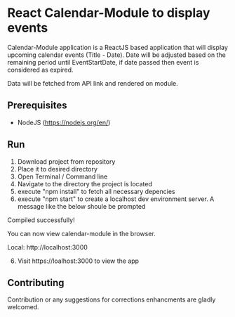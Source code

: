 
#  React Calendar-Module to display events

Calendar-Module application is a ReactJS based application that will display upcoming calendar events (Title - Date). Date will be adjusted based on the remaining period until EventStartDate, if date passed then event is considered as expired.

Data will be fetched from API link and rendered on module.


## Prerequisites

-   NodeJS (https://nodejs.org/en/)

## Run

1) Download project from repository
2) Place it to desired directory
3) Open Terminal / Command line
4) Navigate to the directory the project is located
5) execute "npm install" to fetch all necessary depencies
5) execute "npm start" to create a localhost dev environment server. A message like the below shoule be prompted

Compiled successfully!

You can now view calendar-module in the browser.

  Local:            http://localhost:3000

6) Visit https://loalhost:3000 to view the app

## Contributing
Contribution or any suggestions for corrections enhancments are gladly welcomed.
